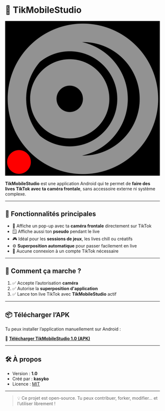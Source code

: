 # 🎥 TikMobileStudio

![TikMobileStudio Logo](logo.jpg)

**TikMobileStudio** est une application Android qui te permet de **faire des lives TikTok avec ta caméra frontale**, sans accessoire externe ni système complexe.

---

## 🚀 Fonctionnalités principales

- 📸 Affiche un pop-up avec ta **caméra frontale** directement sur TikTok
- 🪟 Affiche aussi ton **pseudo** pendant le live
- 🎮 Idéal pour les **sessions de jeux**, les lives chill ou créatifs
- ⚙️ **Superposition automatique** pour passer facilement en live
- 🔐 Aucune connexion à un compte TikTok nécessaire

---

## 🧭 Comment ça marche ?

1. ✅ Accepte l’autorisation **caméra**
2. ✅ Autorise la **superposition d'application**
3. ✅ Lance ton live TikTok avec **TikMobileStudio** actif

---

## 📦 Télécharger l’APK

Tu peux installer l’application manuellement sur Android :

🔗 **[Télécharger TikMobileStudio 1.0 (APK)](https://github.com/kasybot/TikMobileStudio/blob/main/TikMobileStudio-1.0-release.apk?raw=true)**

---

## 🛠️ À propos

- Version : **1.0**
- Créé par : **kasyko**
- Licence : [MIT](LICENSE)

---

> 💡 Ce projet est open-source. Tu peux contribuer, forker, modifier… et l’utiliser librement !